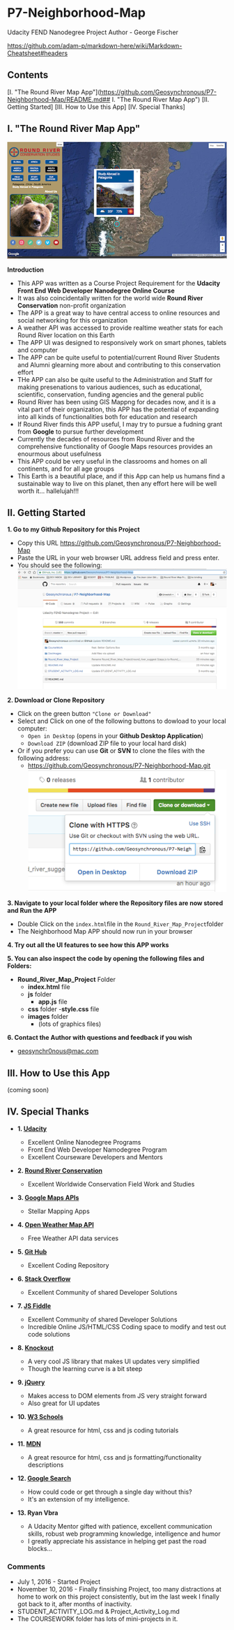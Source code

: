 # P7-Neighborhood-Map
Udacity FEND Nanodegree Project
Author - George Fischer

https://github.com/adam-p/markdown-here/wiki/Markdown-Cheatsheet#headers

## Contents
[I. "The Round River Map App"](https://github.com/Geosynchronous/P7-Neighborhood-Map/README.md## I. "The Round River Map App")
[II. Getting Started]
[III. How to Use this App]
[IV. Special Thanks]


## I. "The Round River Map App"
![Screenshot](https://github.com/Geosynchronous/P7-Neighborhood-Map/blob/master/DocImages/Screen%20Shot%202016-11-10%20at%209.44.15%20PM.png)

**Introduction**
- This APP was written as a Course Project Requirement for the **Udacity Front End Web Developer Nanodegree Online Course**
- It was also coincidentally written for the world wide **Round River Conservation** non-profit organization
- The APP is a great way to have central access to online resources and social networking for this organization
- A weather API was accessed to provide realtime weather stats for each Round River location on this Earth
- The APP UI was designed to responsively work on smart phones, tablets and computer
- The APP can be quite useful to potential/current Round River Students and Alumni glearning more about and contributing to this conservation effort
- THe APP can also be quite useful to the Administration and Staff for making presenations to various audiences, such as educational, scientific, conservation, funding agencies and the general public
- Round River has been using GIS Mappng for decades now, and it is a vital part of their organization, this APP has the potential of expanding into all kinds of functionalities both for education and research
- If Round River finds this APP useful, I may try to pursue a fudning grant from **Google** to pursue further development
- Currently the decades of resources from Round River and the comprehensive functionality of Google Maps resources provides an enourmous about usefulness
- This APP could be very useful in the classrooms and homes on all continents, and for all age groups
- This Earth is a beautiful place, and if this App can help us humans find a sustainable way to live on this planet, then any effort here will be well worth it... hallelujah!!!


## II. Getting Started

**1. Go to my Github Repository for this Project**
- Copy this URL https://github.com/Geosynchronous/P7-Neighborhood-Map
- Paste the URL in your web browser URL address field and press enter.
- You should see the following:
![Screenshot My Github Project Repository](https://github.com/Geosynchronous/P7-Neighborhood-Map/blob/master/DocImages/Screen%20Shot%202016-11-10%20at%2011.23.00%20PM.png)

**2. Download or Clone Repository**
- Click on the green button `"Clone or Download"`
- Select and Click on one of the following buttons to dowload to your local computer:
  - `Open in Desktop` (opens in your **Github Desktop Application**)
  - `Download ZIP` (download ZIP file to your local hard disk)
- Or if you prefer you can use **Git** or **SVN** to clone the files with the following address:
  - https://github.com/Geosynchronous/P7-Neighborhood-Map.git
![Screenshot of Choices](https://github.com/Geosynchronous/P7-Neighborhood-Map/blob/master/DocImages/Screen%20Shot%202016-11-10%20at%2011.44.49%20PM.png)

**3. Navigate to your local folder where the Repository files are now stored and Run the APP**
- Double Click on the `index.html`file in the `Round_River_Map_Project`folder
- The Neighborhood Map APP should now run in your browser

**4. Try out all the UI features to see how this APP works**

**5. You can also inspect the code by opening the following files and Folders:**
  - **Round_River_Map_Project** Folder
      - **index.html** file
      - **js** folder
        - **app.js** file
      - **css** folder
        -**style.css** file
      - **images** folder
        - (lots of graphics files)
        
**6. Contact the Author with questions and feedback if you wish**
  - geosynchr0nous@mac.com
  
## III. How to Use this App
(coming soon)
  
## IV. Special Thanks

- **1. [Udacity](https://www.udacity.com/)**
  - Excellent Online Nanodegree Programs
  - Front End Web Developer Namodegree Program
  - Excellent Courseware Developers and Mentors
  
- **2. [Round River Conservation](http://www.roundriver.org/)**
  - Excellent Worldwide Conservation Field Work and Studies
  
- **3. [Google Maps APIs](https://developers.google.com/maps/)**
  - Stellar Mapping Apps
  
- **4. [Open Weather Map API](http://openweathermap.org/api)**
  - Free Weather API data services
  
- **5. [Git Hub](https://github.com/)**
  - Excellent Coding Repository
  
- **6. [Stack Overflow](http://stackoverflow.com/)**
  - Excellent Community of shared Developer Solutions
  
- **7. [JS Fiddle](https://jsfiddle.net/)**
  - Excellent Community of shared Developer Solutions
  - Incredible Online JS/HTML/CSS Coding space to modify and test out code solutions
  
- **8. [Knockout](http://knockoutjs.com/)**
  - A very cool JS library that makes UI updates very simplified
  - Though the learning curve is a bit steep
  
- **9. [jQuery](https://jqueryui.com/)**
  - Makes access to DOM elements from JS very straight forward
  - Also great for UI updates
  
- **10. [W3 Schools](http://www.w3schools.com/)**
  - A great resource for html, css and js coding tutorials
  
- **11. [MDN](https://developer.mozilla.org/en-US/)**
  - A great resource for html, css and js formatting/functionality descriptions
  
- **12. [Google Search](https://www.google.com/)**
  - How could code or get through a single day without this?
  - It's an extension of my intelligence.
  
- **13. Ryan Vbra**
  - A Udacity Mentor gifted with patience, excellent communication skills, robust web programming knowledge, intelligence and humor
  - I greatly appreciate his assistance in helping get past the road blocks...




### Comments
- July 1, 2016 - Started Project
- November 10, 2016 - Finally finsishing Project, too many distractions at home to work on this project consistently, but im the last week I finally got back to it, after months of inactivity.
- STUDENT_ACTIVITY_LOG.md & Project_Activity_Log.md
- The COURSEWORK folder has lots of mini-projects in it.

